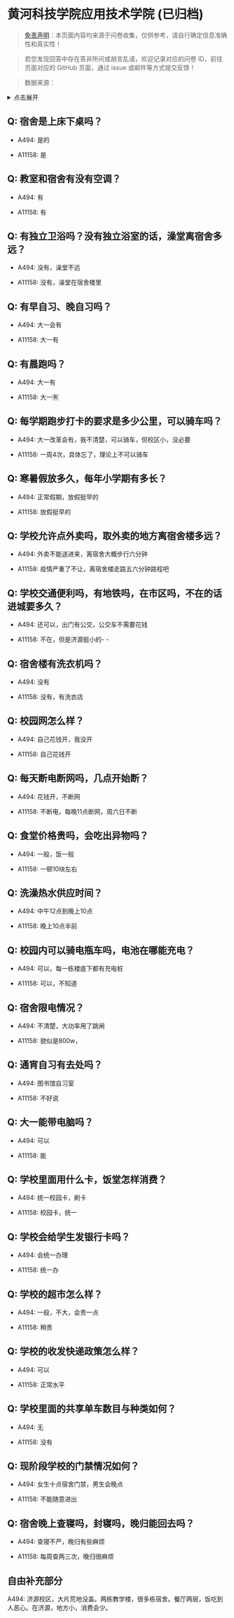 # 黄河科技学院应用技术学院 (已归档)

> [免责声明](https://colleges.chat/#_3)：本页面内容均来源于问卷收集，仅供参考，请自行确定信息准确性和真实性！

> 若您发现回答中存在答非所问或胡言乱语，欢迎记录对应的问卷 ID，前往页面对应的 GitHub 页面，通过 issue 或邮件等方式提交反馈！

> 数据来源：

<details><summary>点击展开</summary>
<ul>
<li>A494: 匿名 (2021 年 06 月)</li>
<li>A11158: 匿名 (2022 年 06 月)</li>
</ul>
</details>

## Q: 宿舍是上床下桌吗？

- A494: 是的

- A11158: 是

## Q: 教室和宿舍有没有空调？

- A494: 有

- A11158: 有

## Q: 有独立卫浴吗？没有独立浴室的话，澡堂离宿舍多远？

- A494: 没有，澡堂不远

- A11158: 没有，澡堂在宿舍楼里

## Q: 有早自习、晚自习吗？

- A494: 大一会有

- A11158: 大一有

## Q: 有晨跑吗？

- A494: 大一有

- A11158: 大一🈶

## Q: 每学期跑步打卡的要求是多少公里，可以骑车吗？

- A494: 大一改革会有，我不清楚，可以骑车，但校区小，没必要

- A11158: 一周4次，具体忘了，理论上不可以骑车

## Q: 寒暑假放多久，每年小学期有多长？

- A494: 正常假期，放假挺早的

- A11158: 放假挺早的

## Q: 学校允许点外卖吗，取外卖的地方离宿舍楼多远？

- A494: 外卖不能送进来，离宿舍大概步行六分钟

- A11158: 疫情严重了不让，离宿舍楼走路五六分钟路程吧

## Q: 学校交通便利吗，有地铁吗，在市区吗，不在的话进城要多久？

- A494: 还可以，出门有公交，公交车不需要花钱

- A11158: 不在，但是济源挺小的- -

## Q: 宿舍楼有洗衣机吗？

- A494: 没有

- A11158: 没有，有洗衣店

## Q: 校园网怎么样？

- A494: 自己花钱开，我没开

- A11158: 自己花钱开

## Q: 每天断电断网吗，几点开始断？

- A494: 花钱开，不断网

- A11158: 不断电，每晚11点断网，周六日不断

## Q: 食堂价格贵吗，会吃出异物吗？

- A494: 一般，饭一般

- A11158: 一顿10块左右

## Q: 洗澡热水供应时间？

- A494: 中午12点到晚上10点

- A11158: 晚上10点半前

## Q: 校园内可以骑电瓶车吗，电池在哪能充电？

- A494: 可以，每一栋楼底下都有充电桩

- A11158: 可以，不知道

## Q: 宿舍限电情况？

- A494: 不清楚，大功率用了跳闸

- A11158: 貌似是800w，

## Q: 通宵自习有去处吗？

- A494: 图书馆自习室

- A11158: 不好说

## Q: 大一能带电脑吗？

- A494: 可以

- A11158: 能

## Q: 学校里面用什么卡，饭堂怎样消费？

- A494: 统一校园卡，刷卡

- A11158: 校园卡，统一

## Q: 学校会给学生发银行卡吗？

- A494: 会统一办理

- A11158: 统一办

## Q: 学校的超市怎么样？

- A494: 一般，不大，会贵一点

- A11158: 稍贵

## Q: 学校的收发快递政策怎么样？

- A494: 可以

- A11158: 正常水平

## Q: 学校里面的共享单车数目与种类如何？

- A494: 无

- A11158: 没有

## Q: 现阶段学校的门禁情况如何？

- A494: 女生十点宿舍门禁，男生会晚点

- A11158: 不能随意进出

## Q: 宿舍晚上查寝吗，封寝吗，晚归能回去吗？

- A494: 查寝不严，晚归有些麻烦

- A11158: 每周查两三次，晚归很麻烦

## 自由补充部分

A494: 济源校区，大片荒地没盖。两栋教学楼，很多栋宿舍。餐厅两层，饭吃到人恶心。在济源，地方小，消费会少。